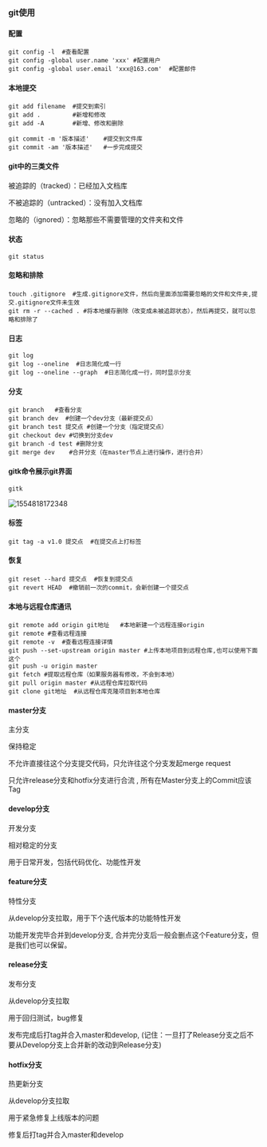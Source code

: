 ### git使用

#### 配置

```shell
git config -l  #查看配置
git config -global user.name 'xxx' #配置用户
git config -global user.email 'xxx@163.com'  #配置邮件

```

#### 本地提交

```shell
git add filename  #提交到索引
git add .         #新增和修改
git add -A        #新增、修改和删除

git commit -m '版本描述'    #提交到文件库
git commit -am '版本描述'   #一步完成提交
```

#### git中的三类文件

被追踪的（tracked）：已经加入文档库

不被追踪的（untracked）：没有加入文档库

忽略的（ignored）：忽略那些不需要管理的文件夹和文件

#### 状态

```shell
git status
```

#### 忽略和排除

```shell
touch .gitignore  #生成.gitignore文件，然后向里面添加需要忽略的文件和文件夹,提交.gitignore文件未生效
git rm -r --cached . #将本地缓存删除（改变成未被追踪状态），然后再提交，就可以忽略和排除了
```

#### 日志

```shell
git log 
git log --oneline  #日志简化成一行
git log --oneline --graph  #日志简化成一行，同时显示分支
```

#### 分支

```shell
git branch   #查看分支
git branch dev  #创建一个dev分支（最新提交点）
git branch test 提交点 #创建一个分支（指定提交点）
git checkout dev #切换到分支dev
git branch -d test #删除分支
git merge dev    #合并分支（在master节点上进行操作，进行合并）

```

#### gitk命令展示git界面

```shell
gitk
```

![1554818172348](C:\Users\gaochaojin\AppData\Roaming\Typora\typora-user-images\1554818172348.png)

#### 标签

```shell
git tag -a v1.0 提交点  #在提交点上打标签
```

#### 恢复

```shell
git reset --hard 提交点  #恢复到提交点
git revert HEAD  #撤销前一次的commit，会新创建一个提交点
```

#### 本地与远程仓库通讯

```shell
git remote add origin git地址   #本地新建一个远程连接origin
git remote #查看远程连接
git remote -v  #查看远程连接详情
git push --set-upstream origin master #上传本地项目到远程仓库,也可以使用下面这个 
git push -u origin master
git fetch #提取远程仓库（如果服务器有修改，不会到本地）
git pull origin master #从远程仓库拉取代码
git clone git地址  #从远程仓库克隆项目到本地仓库
```

#### master分支

主分支

保持稳定

不允许直接往这个分支提交代码，只允许往这个分支发起merge request

只允许release分支和hotfix分支进行合流 , 所有在Master分支上的Commit应该Tag

#### develop分支

开发分支

相对稳定的分支

用于日常开发，包括代码优化、功能性开发

#### feature分支

特性分支

从develop分支拉取，用于下个迭代版本的功能特性开发

功能开发完毕合并到develop分支, 合并完分支后一般会删点这个Feature分支，但是我们也可以保留。

#### release分支

发布分支

从develop分支拉取

用于回归测试，bug修复

发布完成后打tag并合入master和develop, (记住：一旦打了Release分支之后不要从Develop分支上合并新的改动到Release分支)

#### hotfix分支

热更新分支

从develop分支拉取

用于紧急修复上线版本的问题

修复后打tag并合入master和develop